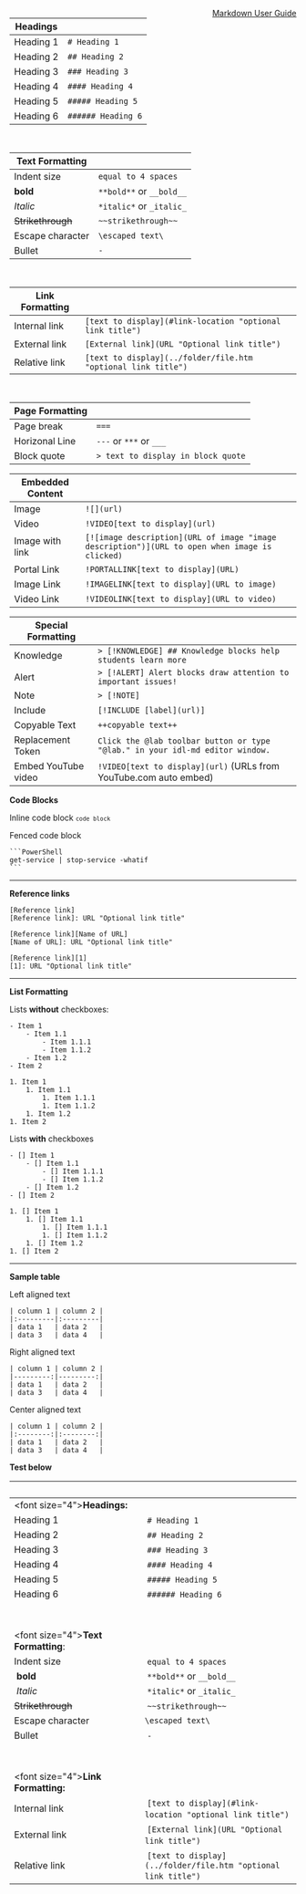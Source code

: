 <a href="https://learnondemandsystems.github.io/guides/idl2/markdown-user-guide.html" style="float:right;" title="A full user guide to authoring labs in IDL-flavored markdown.">Markdown User Guide</a>

|   **Headings**    |                                          |
| ------------------| ---------------------------------------- |
| Heading 1         | `# Heading 1`                            |
| Heading 2         | `## Heading 2`                           |
| Heading 3         | `### Heading 3`                          |
| Heading 4         | `#### Heading 4`                         |
| Heading 5         | `##### Heading 5`                        |
| Heading 6         | `###### Heading 6`                       |

<br>

| **Text Formatting**            |                                          |
| ----------------- | ---------------------------------------- |
| Indent size       | `equal to 4 spaces`                      |
| **bold**          | `**bold**` or `__bold__`                 |
| *Italic*          | `*italic*` or `_italic_`                 |
| ~~Strikethrough~~ | `~~strikethrough~~`                      |
| Escape character  | `\escaped text\`                         |
| Bullet            | `-`                                      |

<br>
 
|   **Link Formatting**                |                                          |
| ------------------| ---------------------------------------- |
| Internal link     | `[text to display](#link-location "optional link title")` |
| External link     | `[External link](URL "Optional link title")` |
| Relative link     | `[text to display](../folder/file.htm "optional link title")` |

<br>

|Page Formatting    |                                          |
| ----------------- | ---------------------------------------- |
| Page break        | `===`                                    |
| Horizonal Line    | `---` or `***` or `___`                  |
| Block quote       | `> text to display in block quote`       |

|**Embedded Content**|                                          |
| ----------------- | ---------------------------------------- |
| Image             | `![](url)`                               |
| Video             | `!VIDEO[text to display](url)`           |
| Image with link   | `[![image description](URL of image "image description")](URL to open when image is clicked)`    |
| Portal Link       |  `!PORTALLINK[text to display](URL)`     | 
| Image Link        |  `!IMAGELINK[text to display](URL to image)`| 
| Video Link        |  `!VIDEOLINK[text to display](URL to video)`| 

|**Special Formatting**|                                          |
| ----------------- | ---------------------------------------- |
| Knowledge         | `> [!KNOWLEDGE] ## Knowledge blocks help students learn more` |
| Alert             | `> [!ALERT] Alert blocks draw attention to important issues!` |
| Note              | `> [!NOTE]`                              |
| Include           | `[!INCLUDE [label](url)]`                |
| Copyable Text     | `++copyable text++`                      |
| Replacement Token | `Click the @lab toolbar button or type "@lab." in your idl-md editor window.` |
| Embed YouTube video | `!VIDEO[text to display](url)` (URLs from YouTube.com auto embed)               |

**Code Blocks**

Inline code block  <code>`code block`</code>   

Fenced code block
~~~Fenced_code_block
​```PowerShell
get-service | stop-service -whatif
​```
~~~
---
**Reference links**

```Text_lookup
[Reference link]
[Reference link]: URL "Optional link title"
```
```Label_lookup
[Reference link][Name of URL]
[Name of URL]: URL "Optional link title"
```
```Footnote_style
[Reference link][1]
[1]: URL "Optional link title"
```
---
**List Formatting**

Lists **without** checkboxes:       
```Unordered_List
- Item 1
    - Item 1.1
        - Item 1.1.1
        - Item 1.1.2
    - Item 1.2
- Item 2
```
```Ordered_List
1. Item 1
    1. Item 1.1
        1. Item 1.1.1
        1. Item 1.1.2
    1. Item 1.2
1. Item 2
```

Lists **with** checkboxes

```Unordered_List
- [] Item 1
    - [] Item 1.1
        - [] Item 1.1.1
        - [] Item 1.1.2
    - [] Item 1.2
- [] Item 2
```

```Ordered_List
1. [] Item 1
    1. [] Item 1.1
        1. [] Item 1.1.1
        1. [] Item 1.1.2
    1. [] Item 1.2
1. [] Item 2
```

---
**Sample table**

Left aligned text
```
| column 1 | column 2 |
|:---------|:---------|
| data 1   | data 2   |
| data 3   | data 4   |
```

Right aligned text
```
| column 1 | column 2 |
|---------:|---------:|
| data 1   | data 2   |
| data 3   | data 4   |
```

Center aligned text
```
| column 1 | column 2 |
|:--------:|:--------:|
| data 1   | data 2   |
| data 3   | data 4   |
```

**Test below**


| | |
| ------------------| ---------------------------------------- |
|<font size="4">**Headings:**</font> | |
| Heading 1 | `# Heading 1` |
| Heading 2 | `## Heading 2` |
| Heading 3 | `### Heading 3` |
| Heading 4 | `#### Heading 4` |
| Heading 5 | `##### Heading 5` |
| Heading 6 | `###### Heading 6` | 
|<br> | |
|<font size="4">**Text Formatting**</font>:| |
| Indent size | `equal to 4 spaces` |
| **bold** | `**bold**` or `__bold__` |
| *Italic* | `*italic*` or `_italic_` |
| ~~Strikethrough~~ | `~~strikethrough~~` |
| Escape character | `\escaped text\` |
| Bullet | `-` |
|<BR> | |
|<font size="4">**Link Formatting:**</font>| |
| Internal link | `[text to display](#link-location "optional link title")` |
| External link | `[External link](URL "Optional link title")` |
| Relative link | `[text to display](../folder/file.htm "optional link title")` | 
